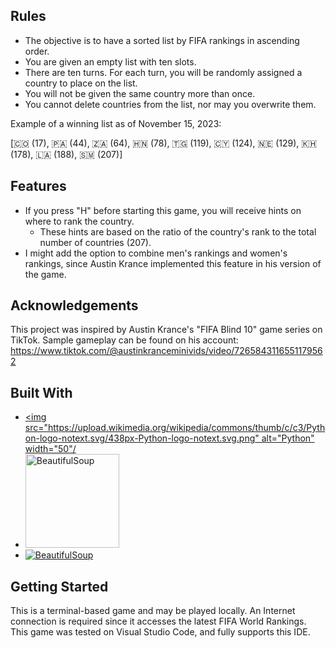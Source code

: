 ## Rules

* The objective is to have a sorted list by FIFA rankings in ascending order.
* You are given an empty list with ten slots.
* There are ten turns. For each turn, you will be randomly assigned a country to place on the list.
* You will not be given the same country more than once.
* You cannot delete countries from the list, nor may you overwrite them.

Example of a winning list as of November 15, 2023:

\[🇨🇴 (17), 🇵🇦 (44), 🇿🇦 (64), 🇭🇳 (78), 🇹🇬 (119), 🇨🇾 (124), 🇳🇪 (129), 🇰🇭 (178), 🇱🇦 (188), 🇸🇲 (207)]

## Features

* If you press "H" before starting this game, you will receive hints on where to rank the country.
  * These hints are based on the ratio of the country's rank to the total number of countries (207).
* I might add the option to combine men's rankings and women's rankings, since Austin Krance implemented this feature in his version of the game.

## Acknowledgements

This project was inspired by Austin Krance's "FIFA Blind 10" game series on TikTok. Sample gameplay can be found on his account: https://www.tiktok.com/@austinkranceminivids/video/7265843116551179562

## Built With

* [<img src="https://upload.wikimedia.org/wikipedia/commons/thumb/c/c3/Python-logo-notext.svg/438px-Python-logo-notext.svg.png" alt="Python" width="50"/](https://www.python.org)
* <img src="https://miro.medium.com/v2/resize:fit:1400/1*tecoiavyUYc6GKveN7wQYg.png" alt="BeautifulSoup" width="150" url=[BeautifulSoup-url]/> 
* [![BeautifulSoup][BeautifulSoup-logo]][BeautifulSoup-url]

## Getting Started

This is a terminal-based game and may be played locally. An Internet connection is required since it accesses the latest FIFA World Rankings. This game was tested on Visual Studio Code, and fully supports this IDE.

<!-- MARKDOWN LINKS & IMAGES -->
<!-- https://www.markdownguide.org/basic-syntax/#reference-style-links -->
[Python-logo]: https://upload.wikimedia.org/wikipedia/commons/thumb/c/c3/Python-logo-notext.svg/438px-Python-logo-notext.svg.png
[Python-url]: https://www.python.org
[BeautifulSoup-logo]: https://miro.medium.com/v2/resize:fit:1400/1*tecoiavyUYc6GKveN7wQYg.png
[BeautifulSoup-url]: https://www.crummy.com/software/BeautifulSoup/#Download
